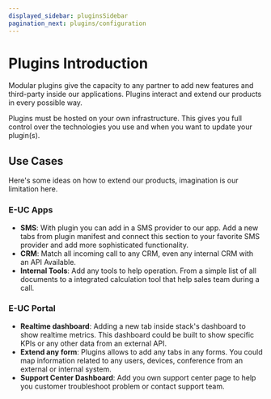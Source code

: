 ```yaml
---
displayed_sidebar: pluginsSidebar
pagination_next: plugins/configuration
---
```


# Plugins Introduction

Modular plugins give the capacity to any partner to add new features and third-party inside our applications. Plugins interact and extend our products in every possible way.

Plugins must be hosted on your own infrastructure. This gives you full control over the technologies you use and when you want to update your plugin(s).

## Use Cases

Here's some ideas on how to extend our products, imagination is our limitation here.

### E-UC Apps

- **SMS**: With plugin you can add in a SMS provider to our app. Add a new tabs from plugin manifest and connect this section to your favorite SMS provider and add more sophisticated functionality.
- **CRM**: Match all incoming call to any CRM, even any internal CRM with an API Available.
- **Internal Tools**: Add any tools to help operation. From a simple list of all documents to a integrated calculation tool that help sales team during a call.

### E-UC Portal

- **Realtime dashboard**: Adding a new tab inside stack's dashboard to show realtime metrics. This dashboard could be built to show specific KPIs or any other data from an external API.
- **Extend any form**: Plugins allows to add any tabs in any forms. You could map information related to any users, devices, conference from an external or internal system.
- **Support Center Dashboard**: Add you own support center page to help you customer troubleshoot problem or contact support team.
